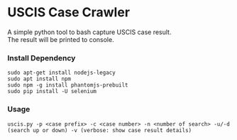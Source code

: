 # USCIS Case Crawler
A simple python tool to bash capture USCIS case result.  
The result will be printed to console.

### Install Dependency
```
sudo apt-get install nodejs-legacy
sudo apt install npm
sudo npm -g install phantomjs-prebuilt
sudo pip install -U selenium
```

### Usage
```
uscis.py -p <case prefix> -c <case number> -n <number of search> -u/-d (search up or down) -v (verbose: show case result details)
```
